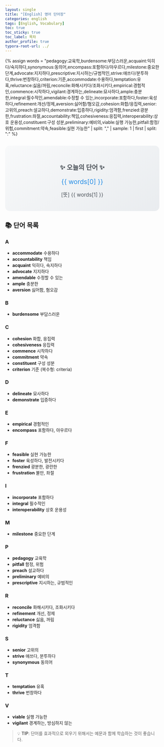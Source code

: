 ```yaml
---
layout: single
title: "[English] 영어 단어장"
categories: english
tags: [English, Vocabulary]
toc: true
toc_sticky: true
toc_label: 목차
author_profile: true
typora-root-url: ../
---
```


{% assign words = "pedagogy:교육학,burdensome:부담스러운,acquaint:익히다/숙지하다,synonymous:동의어,encompass:포함하다/아우르다,milestone:중요한 단계,advocate:지지하다,prescriptive:지시하는/규범적인,strive:애쓰다/분투하다,thrive:번창하다,criterion:기준,accommodate:수용하다,temptation:유혹,reluctance:싫음/꺼림,reconcile:화해시키다/조화시키다,empirical:경험적인,commence:시작하다,vigilant:경계하는,delineate:묘사하다,ample:충분한,integral:필수적인,amendable:수정할 수 있는,incorporate:포함하다,foster:육성하다,refinement:개선/정제,aversion:싫어함/혐오감,cohesion:화합/응집력,senior:고위의,preach:설교하다,demonstrate:입증하다,rigidity:엄격함,frenzied:광분한,frustration:좌절,accountability:책임,cohesiveness:응집력,interoperability:상호 운용성,constituent:구성 성분,preliminary:예비의,viable:실행 가능한,pitfall:함정/위험,commitment:약속,feasible:실현 가능한" | split: "," | sample: 1 | first | split: ":" %}

<div style="background: linear-gradient(145deg, #f8f9fa, #e9ecef); padding: 25px; border-radius: 15px; margin: 30px auto; max-width: 600px; text-align: center;">
  <h2 style="color: #495057; margin-bottom: 15px;">✨ 오늘의 단어 ✨</h2>
  <p style="font-size: 1.5em; color: #228be6; margin-bottom: 10px;">{{ words[0] }}</p>
  <p style="font-size: 1.2em; color: #495057;">[뜻] {{ words[1] }}</p>
</div>

## 📚 단어 목록

### A
- **accommodate** 수용하다
- **accountability** 책임
- **acquaint** 익히다, 숙지하다
- **advocate** 지지하다
- **amendable** 수정할 수 있는
- **ample** 충분한
- **aversion** 싫어함, 혐오감

### B
- **burdensome** 부담스러운

### C
- **cohesion** 화합, 응집력
- **cohesiveness** 응집력
- **commence** 시작하다
- **commitment** 약속
- **constituent** 구성 성분
- **criterion** 기준 (복수형: criteria)

### D
- **delineate** 묘사하다
- **demonstrate** 입증하다

### E
- **empirical** 경험적인
- **encompass** 포함하다, 아우르다

### F
- **feasible** 실현 가능한
- **foster** 육성하다, 발전시키다
- **frenzied** 광분한, 광란한
- **frustration** 불만, 좌절

### I
- **incorporate** 포함하다
- **integral** 필수적인
- **interoperability** 상호 운용성

### M
- **milestone** 중요한 단계

### P
- **pedagogy** 교육학
- **pitfall** 함정, 위험
- **preach** 설교하다
- **preliminary** 예비의
- **prescriptive** 지시하는, 규범적인

### R
- **reconcile** 화해시키다, 조화시키다
- **refinement** 개선, 정제
- **reluctance** 싫음, 꺼림
- **rigidity** 엄격함

### S
- **senior** 고위의
- **strive** 애쓰다, 분투하다
- **synonymous** 동의어

### T
- **temptation** 유혹
- **thrive** 번창하다

### V
- **viable** 실행 가능한
- **vigilant** 경계하는, 방심하지 않는

> 💡 **TIP**: 단어를 효과적으로 외우기 위해서는 예문과 함께 학습하는 것이 좋습니다.
